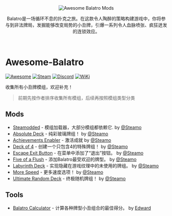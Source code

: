<div align="center">
  <img src="https://cdn.cloudflare.steamstatic.com/steam/apps/2379780/header.jpg" alt="Awesome Balatro Mods"/>
  
  <p>Balatro是一场循环不息的扑克之旅。在这款令人陶醉的策略构建游戏中，你将参与到非法牌局，发掘能够改变局势的小丑牌，引爆一系列令人血脉喷张、疯狂迸发的连锁效应。</p>
</div>

<br/>

# Awesome-Balatro

[![Awesome](https://awesome.re/badge.svg)](https://awesome.re)
[![Steam](https://img.shields.io/badge/Steam-Balatro-blue?logo=steam)](https://store.steampowered.com/app/2379780/Balatro/)
[![Discord](https://img.shields.io/badge/Discord-Balatro-blue?logo=discord)](https://discord.gg/balatro)
[![WiKi](https://img.shields.io/badge/WiKi-Balatro-blue?logo=wiki.js)](https://balatro.wiki/)

收集所有小丑牌模组，欢迎补充！

> 前期先按作者排序收集所有模组，后续再按照模组类型分类

## Mods

- [Steamodded](https://github.com/Steamopollys/Steamodded) - 模组加载器，大部分模组都依赖它. by [@Steamo](https://github.com/Steamopollys)
- [Absolute Deck](https://github.com/Steamopollys/Steamodded/blob/main/example_mods/AbsoluteDeck.lua) - 纯彩玻璃牌组！ by [@Steamo](https://github.com/Steamopollys)
- [Achievements Enabler](https://github.com/Steamopollys/Steamodded/blob/main/example_mods/AchievementsEnabler.lua) - 激活成就 by [@Steamo](https://github.com/Steamopollys)
- [Deck of 4](https://github.com/Steamopollys/Steamodded/blob/main/example_mods/DeckOf4s.lua) - 创建一个只包含4的特殊牌组！ by [@Steamo](https://github.com/Steamopollys)
- [Escape Exit Button](https://github.com/Steamopollys/Steamodded/blob/main/example_mods/EscapeExitButton.lua) - 在菜单中添加了“退出”按钮。 by [@Steamo](https://github.com/Steamopollys)
- [Five of a Flush](https://github.com/Steamopollys/Steamodded/blob/main/example_mods/FiveOfAFlush.lua) - 添加Balatro最受欢迎的牌型。 by [@Steamo](https://github.com/Steamopollys)
- [Labyrinth Deck](https://github.com/Steamopollys/Steamodded/blob/main/example_mods/LabyrinthDeck.lua) - 实现隐藏在游戏纹理中的未使用的牌组。 by [@Steamo](https://github.com/Steamopollys)
- [More Speed](https://github.com/Steamopollys/Steamodded/blob/main/example_mods/MoreSpeeds.lua) - 更多速度选项！ by [@Steamo](https://github.com/Steamopollys)
- [Ultimate Random Deck](https://github.com/Steamopollys/Steamodded/blob/main/example_mods/UltimateRandom.lua) - 终极随机牌组！ by [@Steamo](https://github.com/Steamopollys)

## Tools

- [Balatro Calculator](https://efhiii.github.io/balatro-calculator/) - 计算各种牌型小丑组合的最佳得分。 by [Edward](https://github.com/efhiii)
